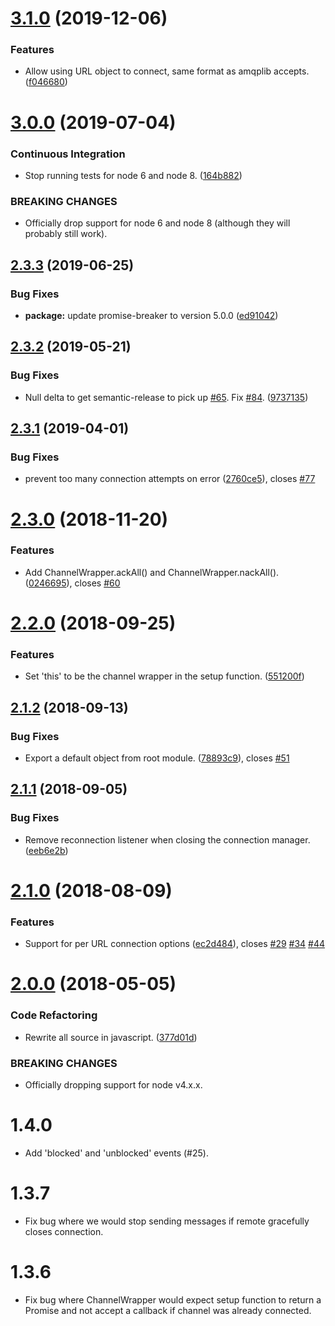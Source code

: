 # [3.1.0](https://github.com/benbria/node-amqp-connection-manager/compare/v3.0.0...v3.1.0) (2019-12-06)


### Features

* Allow using URL object to connect, same format as amqplib accepts. ([f046680](https://github.com/benbria/node-amqp-connection-manager/commit/f046680))

# [3.0.0](https://github.com/benbria/node-amqp-connection-manager/compare/v2.3.3...v3.0.0) (2019-07-04)


### Continuous Integration

* Stop running tests for node 6 and node 8. ([164b882](https://github.com/benbria/node-amqp-connection-manager/commit/164b882))


### BREAKING CHANGES

* Officially drop support for node 6 and node 8 (although they will probably still
work).

## [2.3.3](https://github.com/benbria/node-amqp-connection-manager/compare/v2.3.2...v2.3.3) (2019-06-25)


### Bug Fixes

* **package:** update promise-breaker to version 5.0.0 ([ed91042](https://github.com/benbria/node-amqp-connection-manager/commit/ed91042))

## [2.3.2](https://github.com/benbria/node-amqp-connection-manager/compare/v2.3.1...v2.3.2) (2019-05-21)


### Bug Fixes

* Null delta to get semantic-release to pick up [#65](https://github.com/benbria/node-amqp-connection-manager/issues/65).  Fix [#84](https://github.com/benbria/node-amqp-connection-manager/issues/84). ([9737135](https://github.com/benbria/node-amqp-connection-manager/commit/9737135))

## [2.3.1](https://github.com/benbria/node-amqp-connection-manager/compare/v2.3.0...v2.3.1) (2019-04-01)


### Bug Fixes

* prevent too many connection attempts on error ([2760ce5](https://github.com/benbria/node-amqp-connection-manager/commit/2760ce5)), closes [#77](https://github.com/benbria/node-amqp-connection-manager/issues/77)

# [2.3.0](https://github.com/benbria/node-amqp-connection-manager/compare/v2.2.0...v2.3.0) (2018-11-20)


### Features

* Add ChannelWrapper.ackAll() and ChannelWrapper.nackAll(). ([0246695](https://github.com/benbria/node-amqp-connection-manager/commit/0246695)), closes [#60](https://github.com/benbria/node-amqp-connection-manager/issues/60)

# [2.2.0](https://github.com/benbria/node-amqp-connection-manager/compare/v2.1.2...v2.2.0) (2018-09-25)


### Features

* Set 'this' to be the channel wrapper in the setup function. ([551200f](https://github.com/benbria/node-amqp-connection-manager/commit/551200f))

## [2.1.2](https://github.com/benbria/node-amqp-connection-manager/compare/v2.1.1...v2.1.2) (2018-09-13)


### Bug Fixes

* Export a default object from root module. ([78893c9](https://github.com/benbria/node-amqp-connection-manager/commit/78893c9)), closes [#51](https://github.com/benbria/node-amqp-connection-manager/issues/51)

## [2.1.1](https://github.com/benbria/node-amqp-connection-manager/compare/v2.1.0...v2.1.1) (2018-09-05)


### Bug Fixes

* Remove reconnection listener when closing the connection manager. ([eeb6e2b](https://github.com/benbria/node-amqp-connection-manager/commit/eeb6e2b))

# [2.1.0](https://github.com/benbria/node-amqp-connection-manager/compare/v2.0.0...v2.1.0) (2018-08-09)


### Features

* Support for per URL connection options ([ec2d484](https://github.com/benbria/node-amqp-connection-manager/commit/ec2d484)), closes [#29](https://github.com/benbria/node-amqp-connection-manager/issues/29) [#34](https://github.com/benbria/node-amqp-connection-manager/issues/34) [#44](https://github.com/benbria/node-amqp-connection-manager/issues/44)

<a name="2.0.0"></a>
# [2.0.0](https://github.com/benbria/node-amqp-connection-manager/compare/v1.4.2...v2.0.0) (2018-05-05)


### Code Refactoring

* Rewrite all source in javascript. ([377d01d](https://github.com/benbria/node-amqp-connection-manager/commit/377d01d))


### BREAKING CHANGES

* Officially dropping support for node v4.x.x.

# 1.4.0

* Add 'blocked' and 'unblocked' events (#25).

# 1.3.7

* Fix bug where we would stop sending messages if remote gracefully closes connection.

# 1.3.6

* Fix bug where ChannelWrapper would expect setup function to return a Promise
  and not accept a callback if channel was already connected.
